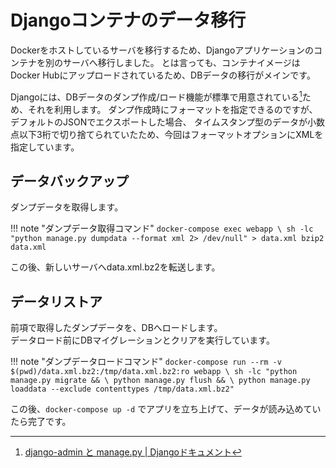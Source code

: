 # Djangoコンテナのデータ移行

Dockerをホストしているサーバを移行するため、Djangoアプリケーションのコンテナを別のサーバへ移行しました。
とは言っても、コンテナイメージはDocker Hubにアップロードされているため、DBデータの移行がメインです。  

Djangoには、DBデータのダンプ作成/ロード機能が標準で用意されている[^1]ため、それを利用します。
ダンプ作成時にフォーマットを指定できるのですが、デフォルトのJSONでエクスポートした場合、
タイムスタンプ型のデータが小数点以下3桁で切り捨てられていたため、今回はフォーマットオプションにXMLを指定しています。  

## データバックアップ
ダンプデータを取得します。

!!! note "ダンプデータ取得コマンド"
	```
	docker-compose exec webapp \
	    sh -lc "python manage.py dumpdata --format xml 2> /dev/null" > data.xml
	bzip2 data.xml
	```

<!--
	```
	container_name="$(kubectl get pod -l app=dhun-app,tier=frontend -o custom-columns=NAME:.metadata.name --no-headers) --container dhun-webapp"
	kubectl exec $container_name -- sh -lc "python manage.py dumpdata --format=xml 2> /dev/null" > data.xml
	bzip2 data.xml
	```
-->

この後、新しいサーバへdata.xml.bz2を転送します。

## データリストア
前項で取得したダンプデータを、DBへロードします。  
データロード前にDBマイグレーションとクリアを実行しています。

!!! note "ダンプデータロードコマンド"
	```
	docker-compose run --rm -v $(pwd)/data.xml.bz2:/tmp/data.xml.bz2:ro webapp \
	    sh -lc "python manage.py migrate && \
	        python manage.py flush && \
	        python manage.py loaddata --exclude contenttypes /tmp/data.xml.bz2"
	```

<!--
	```
	container_name="$(kubectl get pod -l app=dhun-app,tier=frontend -o custom-columns=NAME:.metadata.name --no-headers | head -n 1) --container dhun-webapp"
	bzcat data.xml.bz2 | kubectl exec -i $container_name -- sh -lc "python manage.py loaddata --format=xml -"
	```
-->

この後、`docker-compose up -d` でアプリを立ち上げて、データが読み込めていたら完了です。  

[^1]: [django-admin と manage.py | Djangoドキュメント](https://docs.djangoproject.com/ja/3.0/ref/django-admin/#dumpdata)

